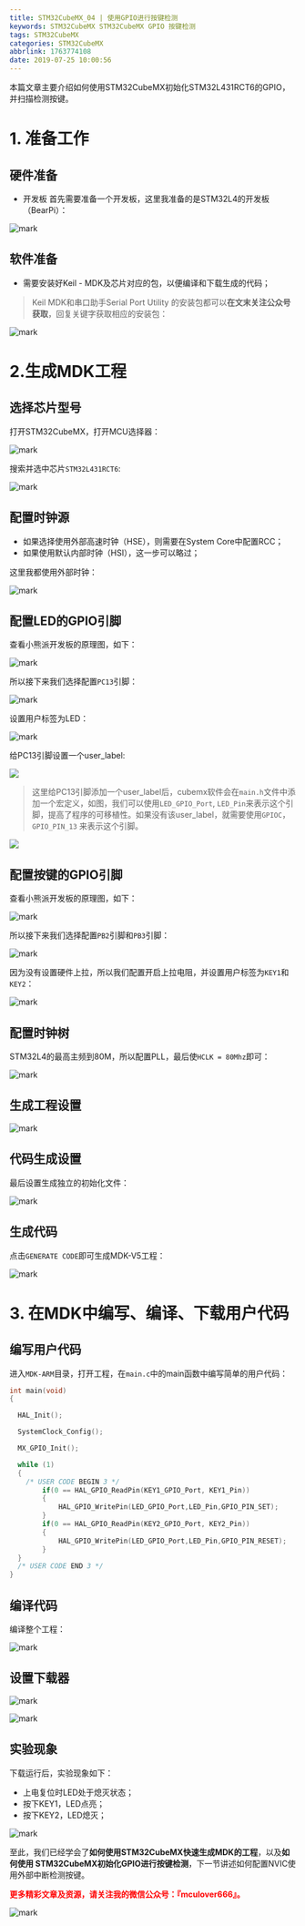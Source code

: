 ```yaml
---
title: STM32CubeMX_04 | 使用GPIO进行按键检测
keywords: STM32CubeMX STM32CubeMX GPIO 按键检测
tags: STM32CubeMX
categories: STM32CubeMX
abbrlink: 1763774108
date: 2019-07-25 10:00:56
---
```


本篇文章主要介绍如何使用STM32CubeMX初始化STM32L431RCT6的GPIO，并扫描检测按键。
<!--more-->
# 1. 准备工作
## 硬件准备
- 开发板
首先需要准备一个开发板，这里我准备的是STM32L4的开发板（BearPi）：

![mark](http://mculover666.cn/image/20190806/9uiPTi5odYSj.png?imageslim)

## 软件准备
- 需要安装好Keil - MDK及芯片对应的包，以便编译和下载生成的代码；

>Keil MDK和串口助手Serial Port Utility 的安装包都可以**在文末关注公众号获取**，回复关键字获取相应的安装包：

![mark](http://mculover666.cn/image/20190814/gubaOwmETp1w.png?imageslim)

# 2.生成MDK工程
## 选择芯片型号
打开STM32CubeMX，打开MCU选择器：

![mark](http://mculover666.cn/image/20190806/gBP6glmUSH80.png?imageslim)

搜索并选中芯片`STM32L431RCT6`:

![mark](http://mculover666.cn/image/20190806/gnyHwdl53uVD.png?imageslim)

## 配置时钟源

- 如果选择使用外部高速时钟（HSE），则需要在System Core中配置RCC；
- 如果使用默认内部时钟（HSI），这一步可以略过；

这里我都使用外部时钟：

![mark](http://mculover666.cn/image/20190806/k593lGGb5tlW.png?imageslim)

## 配置LED的GPIO引脚

查看小熊派开发板的原理图，如下：

![mark](http://mculover666.cn/image/20190812/5iCtQUfKbgzA.png?imageslim)

所以接下来我们选择配置`PC13`引脚：

![mark](http://mculover666.cn/image/20190812/Ad3UrGCsgjXr.png?imageslim)

设置用户标签为LED：

![mark](http://mculover666.cn/image/20190813/ClKDFmVJYceI.png?imageslim)

给PC13引脚设置一个user_label:

![](http://mculover666.cn/blog/20191203/Xs7BxveXoyYs.png?imageslim)

>这里给PC13引脚添加一个user_label后，cubemx软件会在`main.h`文件中添加一个宏定义，如图，我们可以使用`LED_GPIO_Port`, `LED_Pin`来表示这个引脚，提高了程序的可移植性。如果没有该user_label，就需要使用`GPIOC`，`GPIO_PIN_13` 来表示这个引脚。

![](http://mculover666.cn/blog/20191203/fvPWgmNK4NU7.png?imageslim)

## 配置按键的GPIO引脚
查看小熊派开发板的原理图，如下：

![mark](http://mculover666.cn/image/20190813/QNbG5i6QKGk3.png?imageslim)

所以接下来我们选择配置`PB2`引脚和`PB3`引脚：

![mark](http://mculover666.cn/image/20190813/3fRF4dWxJ6iw.png?imageslim)

因为没有设置硬件上拉，所以我们配置开启上拉电阻，并设置用户标签为`KEY1`和`KEY2`：

![mark](http://mculover666.cn/image/20190813/sjhFpsdWkQSB.png?imageslim)

## 配置时钟树
STM32L4的最高主频到80M，所以配置PLL，最后使`HCLK = 80Mhz`即可：

![mark](http://mculover666.cn/image/20190806/1TQg7frjRpVr.png?imageslim)

## 生成工程设置

![mark](http://mculover666.cn/image/20190813/4cGrWhVnjEdp.png?imageslim)

## 代码生成设置

最后设置生成独立的初始化文件：

![mark](http://mculover666.cn/image/20190812/PwTCS6QzHiyG.png?imageslim)

## 生成代码

点击`GENERATE CODE`即可生成MDK-V5工程：

![mark](http://mculover666.cn/image/20190806/s0jGhLBWW6Cm.png?imageslim)

# 3. 在MDK中编写、编译、下载用户代码
## 编写用户代码
进入`MDK-ARM`目录，打开工程，在`main.c`中的main函数中编写简单的用户代码：
```c
int main(void)
{

  HAL_Init();

  SystemClock_Config();

  MX_GPIO_Init();

  while (1)
  {
    /* USER CODE BEGIN 3 */
		if(0 == HAL_GPIO_ReadPin(KEY1_GPIO_Port, KEY1_Pin))
		{
			HAL_GPIO_WritePin(LED_GPIO_Port,LED_Pin,GPIO_PIN_SET);
		}
		if(0 == HAL_GPIO_ReadPin(KEY2_GPIO_Port, KEY2_Pin))
		{
			HAL_GPIO_WritePin(LED_GPIO_Port,LED_Pin,GPIO_PIN_RESET);
		}
  }
  /* USER CODE END 3 */
}
```
## 编译代码

编译整个工程：

![mark](http://mculover666.cn/image/20190813/T9TxAoP6pyiI.png?imageslim)

## 设置下载器

![mark](http://mculover666.cn/image/20190812/PHve6DYPkO9M.png?imageslim)

![mark](http://mculover666.cn/image/20190812/djSNbMCj6Hh6.png?imageslim)

## 实验现象
下载运行后，实验现象如下：

- 上电复位时LED处于熄灭状态；
- 按下KEY1，LED点亮；
- 按下KEY2，LED熄灭；

![mark](http://mculover666.cn/image/20190813/jrREJBcJukl3.png?imageslim)

至此，我们已经学会了**如何使用STM32CubeMX快速生成MDK的工程**，以及**如何使用 STM32CubeMX初始化GPIO进行按键检测**，下一节讲述如何配置NVIC使用外部中断检测按键。

**<font color="#FF0000">更多精彩文章及资源，请关注我的微信公众号：『mculover666』。</font>**

![mark](http://mculover666.cn/image/20190814/NQqt1eRxrl1K.png?imageslim)